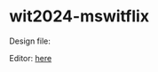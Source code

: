 # wit2024-mswitflix

Design file:

Editor: [here](https://www.tldraw.com/ro/PuxJ9iil_bbuiXq6A0EqR?d=v1271.-8559.1427.892.page)
